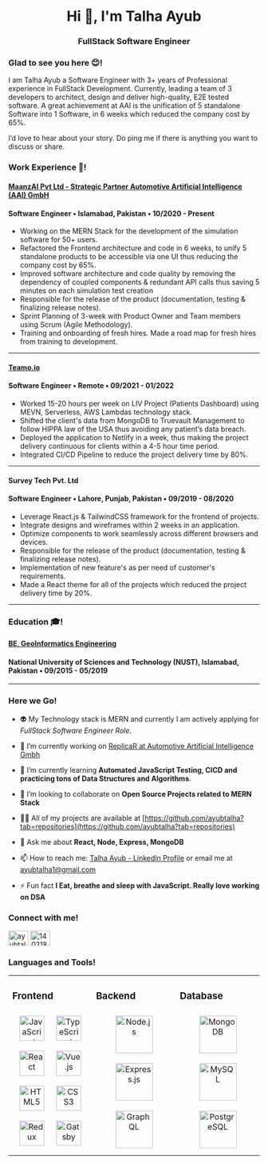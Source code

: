 <h1 align="center">Hi 👋, I'm Talha Ayub</h1>
<h3 align="center">FullStack Software Engineer</h3>


### Glad to see you here 😊!  
I am Talha Ayub a Software Engineer with 3+ years of Professional experience in FullStack Development. Currently, leading a team of 3 developers to architect, design and deliver high-quality, E2E tested software. A great achievement at AAI is the unification of 5 standalone Software into 1 Software, in 6 weeks which reduced the company cost by 65%.

I’d love to hear about your story. Do ping me if there is anything you want to discuss or share.
<br/>  

### Work Experience 💼!  
<h4><a href="https://www.automotive-ai.com/">MaanzAI Pvt Ltd - Strategic Partner Automotive Artificial Intelligence (AAI) GmbH</a></h4>
<h4>Software Engineer • Islamabad, Pakistan • 10/2020 - Present</h4>
<ul>
  <li>Working on the MERN Stack for the development of the simulation software for 50+ users.</li>
  <li>Refactored the Frontend architecture and code in 6 weeks, to unify 5 standalone products to be accessible via one UI thus reducing the company cost by 65%.</li>
  <li>Improved software architecture and code quality by removing the dependency of coupled components & redundant API calls thus saving 5 minutes on each simulation test creation</li>
  <li>Responsible for the release of the product (documentation, testing & finalizing release notes).</li>
  <li>Sprint Planning of 3-week with Product Owner and Team members using Scrum (Agile Methodology).</li>
  <li>Training and onboarding of fresh hires. Made a road map for fresh hires from training to development.</li>
</ul> 

<hr>

<h4><a href="https://teamo.io/">Teamo.io</a></h4>
<h4>Software Engineer • Remote • 09/2021 - 01/2022</h4>
<ul>
  <li>Worked 15-20 hours per week on LIV Project (Patients Dashboard) using MEVN, Serverless, AWS Lambdas technology stack.</li>
  <li>Shifted the client's data from MongoDB to Truevault Management to follow HIPPA law of the USA thus avoiding any patient’s data breach.</li>
  <li>Deployed the application to Netlify in a week, thus making the project delivery continuous for clients within a 4-5 hour time period.</li>
  <li>Integrated CI/CD Pipeline to reduce the project delivery time by 80%.</li>
</ul> 

<hr>

<h4 align="left">Survey Tech Pvt. Ltd</h4>
<h4>Software Engineer • Lahore, Punjab, Pakistan • 09/2019 - 08/2020</h4>
<ul>
  <li>Leverage React.js & TailwindCSS framework for the frontend of projects.</li>
  <li>Integrate designs and wireframes within 2 weeks in an application.</li>
  <li>Optimize components to work seamlessly across different browsers and devices.</li>
  <li>Responsible for the release of the product (documentation, testing & finalizing release notes).</li>
  <li>Implementation of new feature's as per need of customer's requirements.</li>
  <li>Made a React theme for all of the projects which reduced the project delivery time by 20%.</li>
</ul> 

<hr>

### Education 🎓!  
<h4><a href="https://nust.edu.pk/">BE, GeoInformatics Engineering</a></h4>
<h4>National University of Sciences and Technology (NUST), Islamabad, Pakistan • 09/2015 - 05/2019</h4>

<hr>

### Here we Go!  

- 👽 My Technology stack is MERN and currently I am actively applying for _FullStack Software Engineer Role_.

- 🔭 I’m currently working on [ReplicaR at Automotive Artificial Intelligence Gmbh](https://www.automotive-ai.com/technologies/simulation-platform)

- 🌱 I’m currently learning **Automated JavaScript Testing, CICD and practicing tons of Data Structures and Algorithms**.

- 👯 I’m looking to collaborate on **Open Source Projects related to MERN Stack**

- 👨‍💻 All of my projects are available at [https://github.com/ayubtalha?tab=repositories](https://github.com/ayubtalha?tab=repositories)

- 💬 Ask me about **React, Node, Express, MongoDB**

- 📫 How to reach me: [Talha Ayub - LinkedIn Profile](https://www.linkedin.com/in/ayubtalha/)  or email me at ayubtalha1@gmail.com

- ⚡ Fun fact **I Eat, breathe and sleep with JavaScript. Really love working on DSA**

<h3 align="left">Connect with me!</h3>
<p align="left">
<a href="https://linkedin.com/in/ayubtalha" target="blank"><img align="center" src="https://raw.githubusercontent.com/rahuldkjain/github-profile-readme-generator/master/src/images/icons/Social/linked-in-alt.svg" alt="ayubtalha" height="30" width="40" /></a>
<a href="https://stackoverflow.com/users/14021846" target="blank"><img align="center" src="https://raw.githubusercontent.com/rahuldkjain/github-profile-readme-generator/master/src/images/icons/Social/stack-overflow.svg" alt="14021846" height="30" width="40" /></a>
</p>

<h3 align="left">Languages and Tools!</h3>
<table><tr><td valign="top" width="33%">



### Frontend  
<div align="center">  
<a href="https://www.javascript.com/" target="_blank"><img style="margin: 10px" src="https://profilinator.rishav.dev/skills-assets/javascript-original.svg" alt="JavaScript" height="50" /></a>  
<a href="https://www.typescriptlang.org/" target="_blank"><img style="margin: 10px" src="https://profilinator.rishav.dev/skills-assets/typescript-original.svg" alt="TypeScript" height="50" /></a>  
<a href="https://reactjs.org/" target="_blank"><img style="margin: 10px" src="https://profilinator.rishav.dev/skills-assets/react-original-wordmark.svg" alt="React" height="50" /></a>  
<a href="https://vuejs.org/" target="_blank"><img style="margin: 10px" src="https://profilinator.rishav.dev/skills-assets/vuejs-original-wordmark.svg" alt="Vue.js" height="50" /></a>  
<a href="https://en.wikipedia.org/wiki/HTML5" target="_blank"><img style="margin: 10px" src="https://profilinator.rishav.dev/skills-assets/html5-original-wordmark.svg" alt="HTML5" height="50" /></a>  
<a href="https://www.w3schools.com/css/" target="_blank"><img style="margin: 10px" src="https://profilinator.rishav.dev/skills-assets/css3-original-wordmark.svg" alt="CSS3" height="50" /></a>  
<a href="https://redux.js.org/" target="_blank"><img style="margin: 10px" src="https://profilinator.rishav.dev/skills-assets/redux-original.svg" alt="Redux" height="50" /></a>  
<a href="https://www.gatsbyjs.com/" target="_blank"><img style="margin: 10px" src="https://profilinator.rishav.dev/skills-assets/gatsby.png" alt="Gatsby" height="50" /></a>  
</div>

</td><td valign="top" width="33%">



### Backend  
<div align="center">  
<a href="https://nodejs.org/" target="_blank"><img style="margin: 10px" src="https://profilinator.rishav.dev/skills-assets/nodejs-original-wordmark.svg" alt="Node.js" height="75" /></a>  
<a href="https://expressjs.com/" target="_blank"><img style="margin: 10px" src="https://profilinator.rishav.dev/skills-assets/express-original-wordmark.svg" alt="Express.js" height="75" /></a>  
<a href="https://graphql.org/" target="_blank"><img style="margin: 10px" src="https://profilinator.rishav.dev/skills-assets/graphql.png" alt="GraphQL" height="75" /></a>  
</div>

</td><td valign="top" width="33%">



### Database  
<div align="center">  
<a href="https://www.mongodb.com/" target="_blank"><img style="margin: 10px" src="https://profilinator.rishav.dev/skills-assets/mongodb-original-wordmark.svg" alt="MongoDB" height="75" /></a>  
<a href="https://www.mysql.com/" target="_blank"><img style="margin: 10px" src="https://profilinator.rishav.dev/skills-assets/mysql-original-wordmark.svg" alt="MySQL" height="75" /></a>  
<a href="https://www.postgresql.org/" target="_blank"><img style="margin: 10px" src="https://profilinator.rishav.dev/skills-assets/postgresql-original-wordmark.svg" alt="PostgreSQL" height="75" /></a>  
</div>

</td></tr></table>  

<br/>  

